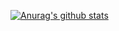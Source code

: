 [![Anurag's github stats](https://github-readme-stats.vercel.app/api?username=moru348)](https://github.com/anuraghazra/github-readme-stats)
